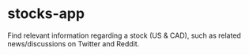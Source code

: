 # stocks-app
Find relevant information regarding a stock (US & CAD), such as related news/discussions on Twitter and Reddit. 
